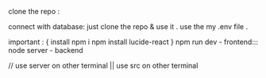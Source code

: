 clone the repo :

connect with database:
just clone the repo & use it .
use the my .env file .

important :
{
install npm i 
npm install lucide-react
}
npm run dev - frontend:::
node server - backend 

//
use server on other terminal || 
use src on other terminal 
